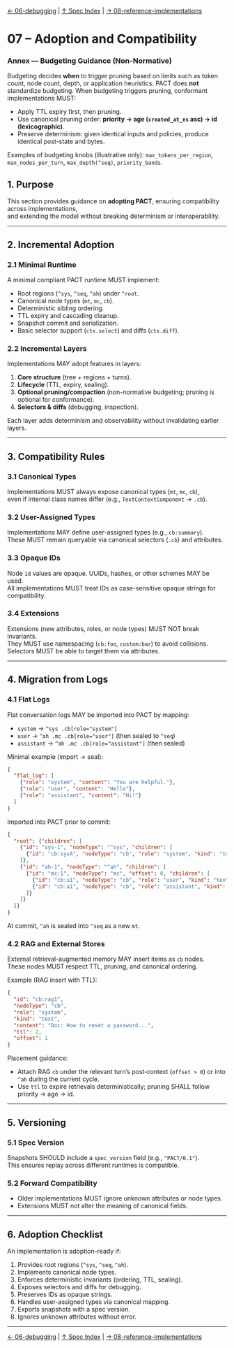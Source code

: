 [← 06-debugging](06-debugging.md) | [↑ Spec Index](../README.md) | [→ 08-reference-implementations](08-reference-implementations.md)

# 07 – Adoption and Compatibility

### Annex — Budgeting Guidance (Non-Normative)
Budgeting decides **when** to trigger pruning based on limits such as token count,
node count, depth, or application heuristics. PACT does **not** standardize budgeting.
When budgeting triggers pruning, conformant implementations MUST:
- Apply TTL expiry first, then pruning.
- Use canonical pruning order: **priority → age (`created_at_ns` asc) → id (lexicographic)**.
- Preserve determinism: given identical inputs and policies, produce identical post-state and bytes.

Examples of budgeting knobs (illustrative only): `max_tokens_per_region`, `max_nodes_per_turn`,
`max_depth(^seq)`, `priority_bands`.

## 1. Purpose
This section provides guidance on **adopting PACT**, ensuring compatibility across implementations,  
and extending the model without breaking determinism or interoperability.

---

## 2. Incremental Adoption
### 2.1 Minimal Runtime
A minimal compliant PACT runtime MUST implement:
- Root regions (`^sys`, `^seq`, `^ah`) under `^root`.  
- Canonical node types (`mt`, `mc`, `cb`).  
- Deterministic sibling ordering.  
- TTL expiry and cascading cleanup.  
- Snapshot commit and serialization.  
- Basic selector support (`ctx.select`) and diffs (`ctx.diff`).

### 2.2 Incremental Layers
Implementations MAY adopt features in layers:
1. **Core structure** (tree + regions + turns).  
2. **Lifecycle** (TTL, expiry, sealing).  
3. **Optional pruning/compaction** (non-normative budgeting; pruning is optional for conformance).  
4. **Selectors & diffs** (debugging, inspection).  

Each layer adds determinism and observability without invalidating earlier layers.

---

## 3. Compatibility Rules
### 3.1 Canonical Types
Implementations MUST always expose canonical types (`mt`, `mc`, `cb`),  
even if internal class names differ (e.g., `TextContextComponent` → `.cb`).

### 3.2 User-Assigned Types
Implementations MAY define user-assigned types (e.g., `cb:summary`).  
These MUST remain queryable via canonical selectors (`.cb`) and attributes.

### 3.3 Opaque IDs
Node `id` values are opaque. UUIDs, hashes, or other schemes MAY be used.  
All implementations MUST treat IDs as case-sensitive opaque strings for compatibility.

### 3.4 Extensions
Extensions (new attributes, roles, or node types) MUST NOT break invariants.  
They MUST use namespacing (`cb:foo`, `custom:bar`) to avoid collisions.  
Selectors MUST be able to target them via attributes.

---

## 4. Migration from Logs
### 4.1 Flat Logs
Flat conversation logs MAY be imported into PACT by mapping:
- `system` → `^sys .cb[role="system"]`  
- `user` → `^ah .mc .cb[role="user"]` (then sealed to `^seq`)  
- `assistant` → `^ah .mc .cb[role="assistant"]` (then sealed)  

Minimal example (import → seal):

```json
{
  "flat_log": [
    {"role": "system", "content": "You are helpful."},
    {"role": "user", "content": "Hello"},
    {"role": "assistant", "content": "Hi!"}
  ]
}
```

Imported into PACT prior to commit:

```json
{
  "root": {"children": [
    {"id": "sys-1", "nodeType": "^sys", "children": [
      {"id": "cb:sysA", "nodeType": "cb", "role": "system", "kind": "text", "offset": 0, "content": "You are helpful."}
    ]},
    {"id": "ah-1", "nodeType": "^ah", "children": [
      {"id": "mc:1", "nodeType": "mc", "offset": 0, "children": [
        {"id": "cb:u1", "nodeType": "cb", "role": "user", "kind": "text", "content": "Hello"},
        {"id": "cb:a1", "nodeType": "cb", "role": "assistant", "kind": "text", "content": "Hi!"}
      ]}
    ]}
  ]}
}
```

At commit, `^ah` is sealed into `^seq` as a new `mt`.

### 4.2 RAG and External Stores
External retrieval-augmented memory MAY insert items as `cb` nodes.  
These nodes MUST respect TTL, pruning, and canonical ordering.

Example (RAG insert with TTL):

```json
{
  "id": "cb:rag1",
  "nodeType": "cb",
  "role": "system",
  "kind": "text",
  "content": "Doc: How to reset a password...",
  "ttl": 2,
  "offset": 1
}
```

Placement guidance:
- Attach RAG `cb` under the relevant turn’s post‑context (`offset > 0`) or into `^ah` during the current cycle.
- Use `ttl` to expire retrievals deterministically; pruning SHALL follow priority → age → id.

---

## 5. Versioning
### 5.1 Spec Version
Snapshots SHOULD include a `spec_version` field (e.g., `"PACT/0.1"`).  
This ensures replay across different runtimes is compatible.

### 5.2 Forward Compatibility
- Older implementations MUST ignore unknown attributes or node types.  
- Extensions MUST not alter the meaning of canonical fields.  

---

## 6. Adoption Checklist
An implementation is adoption-ready if:
1. Provides root regions (`^sys`, `^seq`, `^ah`).  
2. Implements canonical node types.  
3. Enforces deterministic invariants (ordering, TTL, sealing).  
4. Exposes selectors and diffs for debugging.  
5. Preserves IDs as opaque strings.  
6. Handles user-assigned types via canonical mapping.  
7. Exports snapshots with a spec version.  
8. Ignores unknown attributes without error.  

---

[← 06-debugging](06-debugging.md) | [↑ Spec Index](../README.md) | [→ 08-reference-implementations](08-reference-implementations.md)
